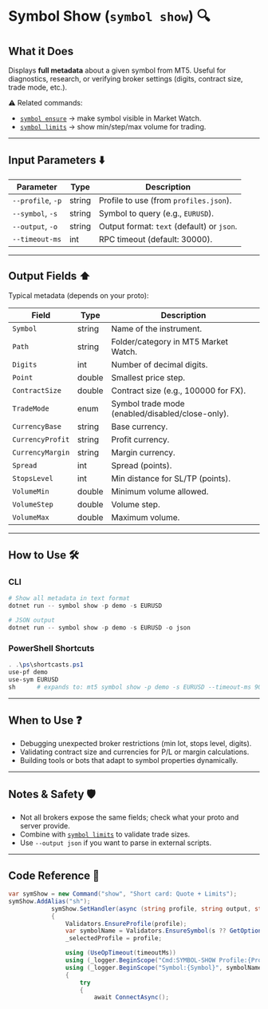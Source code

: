 # Symbol Show (`symbol show`) 🔍

## What it Does

Displays **full metadata** about a given symbol from MT5.
Useful for diagnostics, research, or verifying broker settings (digits, contract size, trade mode, etc.).

⚠️ Related commands:

* [`symbol ensure`](Ensure_Symbol_Visible.md) → make symbol visible in Market Watch.
* [`symbol limits`](Limits.md) → show min/step/max volume for trading.

---

## Input Parameters ⬇️

| Parameter         | Type   | Description                                |
| ----------------- | ------ | ------------------------------------------ |
| `--profile`, `-p` | string |  Profile to use (from `profiles.json`).     |
| `--symbol`, `-s`  | string |  Symbol to query (e.g., `EURUSD`).          |
| `--output`, `-o`  | string |  Output format: `text` (default) or `json`. |
| `--timeout-ms`    | int    |  RPC timeout (default: 30000).              |

---

## Output Fields ⬆️

Typical metadata (depends on your proto):

| Field            | Type   | Description                                      |
| ---------------- | ------ | ------------------------------------------------ |
| `Symbol`         | string | Name of the instrument.                          |
| `Path`           | string | Folder/category in MT5 Market Watch.             |
| `Digits`         | int    | Number of decimal digits.                        |
| `Point`          | double | Smallest price step.                             |
| `ContractSize`   | double | Contract size (e.g., 100000 for FX).             |
| `TradeMode`      | enum   | Symbol trade mode (enabled/disabled/close-only). |
| `CurrencyBase`   | string | Base currency.                                   |
| `CurrencyProfit` | string | Profit currency.                                 |
| `CurrencyMargin` | string | Margin currency.                                 |
| `Spread`         | int    | Spread (points).                                 |
| `StopsLevel`     | int    | Min distance for SL/TP (points).                 |
| `VolumeMin`      | double | Minimum volume allowed.                          |
| `VolumeStep`     | double | Volume step.                                     |
| `VolumeMax`      | double | Maximum volume.                                  |

---

## How to Use 🛠️

### CLI

```powershell
# Show all metadata in text format
dotnet run -- symbol show -p demo -s EURUSD

# JSON output
dotnet run -- symbol show -p demo -s EURUSD -o json
```

### PowerShell Shortcuts

```powershell
. .\ps\shortcasts.ps1
use-pf demo
use-sym EURUSD
sh      # expands to: mt5 symbol show -p demo -s EURUSD --timeout-ms 90000
```

---

## When to Use ❓

* Debugging unexpected broker restrictions (min lot, stops level, digits).
* Validating contract size and currencies for P/L or margin calculations.
* Building tools or bots that adapt to symbol properties dynamically.

---

## Notes & Safety 🛡️

* Not all brokers expose the same fields; check what your proto and server provide.
* Combine with [`symbol limits`](Limits.md) to validate trade sizes.
* Use `--output json` if you want to parse in external scripts.

---

## Code Reference 🧩

```csharp
var symShow = new Command("show", "Short card: Quote + Limits");
symShow.AddAlias("sh");
            symShow.SetHandler(async (string profile, string output, string? s, int timeoutMs) =>
            {
                Validators.EnsureProfile(profile);
                var symbolName = Validators.EnsureSymbol(s ?? GetOptions().DefaultSymbol);
                _selectedProfile = profile;

                using (UseOpTimeout(timeoutMs))
                using (_logger.BeginScope("Cmd:SYMBOL-SHOW Profile:{Profile}", profile))
                using (_logger.BeginScope("Symbol:{Symbol}", symbolName))
                {
                    try
                    {
                        await ConnectAsync();

```
